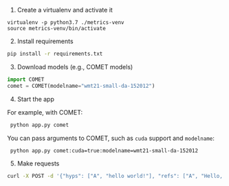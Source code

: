 1. Create a virtualenv and activate it

```
virtualenv -p python3.7 ./metrics-venv
source metrics-venv/bin/activate
```

2. Install requirements

```bash
pip install -r requirements.txt
```

3. Download models (e.g., COMET models)

```python
import COMET
comet = COMET(modelname="wmt21-small-da-152012")
```

4. Start the app

For example, with COMET:

```bash
 python app.py comet
```

You can pass arguments to COMET, such as `cuda` support and `modelname`:

```bash
 python app.py comet:cuda=true:modelname=wmt21-small-da-152012
```


5. Make requests

```bash
curl -X POST -d '{"hyps": ["A", "hello world!"], "refs": ["A", "Hello, World!"], "srcs": ["a", "Ola, mundo!"]}' -H "Content-Type: application/json" -v localhost:4000/score
```
